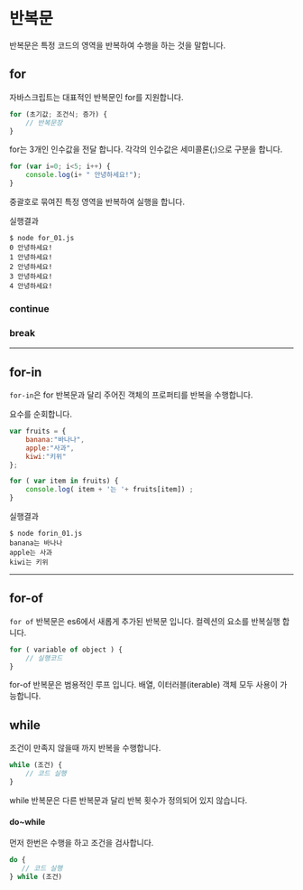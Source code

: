 # 반복문
반복문은 특정 코드의 영역을 반복하여 수행을 하는 것을 말합니다.

## for
자바스크립트는 대표적인 반복문인 for를 지원합니다.

```javascript
for (초기값; 조건식; 증가) {
    // 반복문장
}
```

for는 3개인 인수값을 전달 합니다. 각각의 인수값은 세미콜론(;)으로 구분을 합니다.

```javascript
for (var i=0; i<5; i++) {
    console.log(i+ " 안녕하세요!");
}
```

중괄호로 묶여진 특정 영역을 반복하여 실행을 합니다.

실행결과
```
$ node for_01.js
0 안녕하세요!
1 안녕하세요!
2 안녕하세요!
3 안녕하세요!
4 안녕하세요!
```

### continue


### break

---

## for-in
`for-in`은 for 반복문과 달리 주어진 객체의 프로퍼티를 반복을 수행합니다.

요수를 순회합니다.

```javascript
var fruits = {
    banana:"바나나", 
    apple:"사과", 
    kiwi:"키위"
};

for ( var item in fruits) {
    console.log( item + '는 '+ fruits[item]) ;
}
```

실행결과
```
$ node forin_01.js
banana는 바나나
apple는 사과
kiwi는 키위

```

---

## for-of
`for of` 반복문은 es6에서 새롭게 추가된 반복문 입니다.
컬렉션의 요소를 반복실행 합니다.

```javascript
for ( variable of object ) {
    // 실행코드
}
```

for-of 반복문은 범용적인 루프 입니다.
배열, 이터러블(iterable) 객체 모두 사용이 가능합니다.


## while
조건이 만족지 않을때 까지 반복을 수행합니다.

```javascript
while (조건) {
    // 코드 실행
}
```

while 반복문은 다른 반복문과 달리 반복 횟수가 정의되어 있지 않습니다.


#### do~while
먼저 한번은 수행을 하고 조건을 검사합니다.

```javascript
do {
   // 코드 실행 
} while (조건)
```
